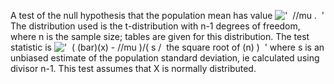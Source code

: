 A test of the null hypothesis that the population mean has value
!['  //mu .  '](../dictionary/equation_images/1819.1..png) The
distribution used is the t-distribution with n-1 degrees of freedom,
where n is the sample size; tables are given for this distribution. The
test statistic is !['  ( (bar)(x) - //mu )/( s /  the square root of (n)
)  '](../dictionary/equation_images/1819.2..png) where s is an unbiased
estimate of the population standard deviation, ie calculated using
divisor n-1. This test assumes that X is normally distributed.

